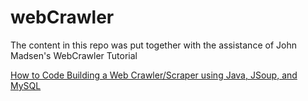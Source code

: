 # webCrawler

The content in this repo was put together with the assistance of John Madsen's WebCrawler Tutorial

[How to Code Building a Web Crawler/Scraper using Java, JSoup, and MySQL](https://www.youtube.com/watch?v=TIdF6_MvHzM)